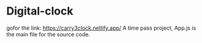# Digital-clock

gofor the link: https://carry3clock.netlify.app/
A time pass project,
App.js is the main file for the source code.
